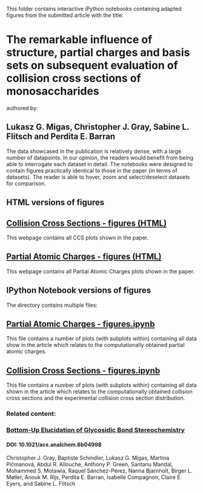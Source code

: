 This folder contains interactive iPython notebooks containing adapted figures from the submitted article with the title:

# The remarkable influence of structure, partial charges and basis sets on subsequent evaluation of collision cross sections of monosaccharides
authored by: 
## Lukasz G. Migas, Christopher J. Gray, Sabine L. Flitsch and Perdita E. Barran

The data showcased in the publication is relatively dense, with a large number of datapoints. In our opinion, the readers would benefit from being able to interrogate each dataset in detail. The notebooks were designed to contain figures practically identical to those in the paper (in terms of datasets). The reader is able to hover, zoom and select/deselect datasets for comparison. 

## HTML versions of figures
## [Collision Cross Sections - figures (HTML)](https://cdn.rawgit.com/lukasz-migas/ChargePaper_2017/6710e2a4/Collision%20Cross%20Sections%20-%20monosaccharides%20-%20Migas%202017.html)
This webpage contains all CCS plots shown in the paper. 

## [Partial Atomic Charges - figures (HTML)](https://cdn.rawgit.com/lukasz-migas/ChargePaper_2017/6710e2a4/Partial%20Atomic%20Charges%20-%20monosaccharides%20-%20Migas%202017.html)
This webpage contains all Partial Atomic Charges plots shown in the paper. 

## IPython Notebook versions of figures
The directory contains multiple files:
## [Partial Atomic Charges - figures.ipynb](https://github.com/lukasz-migas/ChargePaper_2017/blob/master/Partial%20atomic%20charges%20-%20figures.ipynb)
This file contains a number of plots (with subplots within) containing all data show in the article which relates to the computationally obtained partial atomic charges.

## [Collision Cross Sections - figures.ipynb](https://github.com/lukasz-migas/ChargePaper_2017/blob/master/Collision%20cross%20sections%20-%20figures.ipynb)
This file contains a number of plots (with subplots within) containing all data shown in the article which relates to the computationally obtained collision cross sections and the experimental collision cross section distribution.

### Related content:
### [Bottom-Up Elucidation of Glycosidic Bond Stereochemistry](http://pubs.acs.org/doi/abs/10.1021/acs.analchem.6b04998)
#### DOI: 10.1021/acs.analchem.6b04998
Christopher J. Gray, Baptiste Schindler, Lukasz G. Migas, Martina Pičmanová, Abdul R. Allouche, Anthony P. Green, Santanu Mandal, Mohammed S. Motawia, Raquel Sánchez-Pérez, Nanna Bjarnholt, Birger L. Møller, Anouk M. Rijs, Perdita E. Barran, Isabelle Compagnon, Claire E. Eyers, and Sabine L. Flitsch

